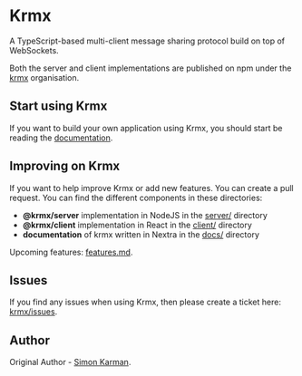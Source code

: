 # Krmx
A TypeScript-based multi-client message sharing protocol build on top of WebSockets.

Both the server and client implementations are published on npm under the [krmx](https://www.npmjs.com/org/krmx) organisation.

## Start using Krmx
If you want to build your own application using Krmx, you should start be reading the [documentation](https://simonkarman.github.io/krmx).

## Improving on Krmx
If you want to help improve Krmx or add new features. You can create a pull request. You can find the different components in these directories:

- **@krmx/server** implementation in NodeJS in the [server/](./server) directory
- **@krmx/client** implementation in React in the [client/](./client) directory
- **documentation** of krmx written in Nextra in the [docs/](./docs) directory

Upcoming features: [features.md](./features.md).

## Issues
If you find any issues when using Krmx, then please create a ticket here: [krmx/issues](https://github.com/simonkarman/krmx/issues).

## Author
Original Author - [Simon Karman](https://www.simonkarman.nl).
